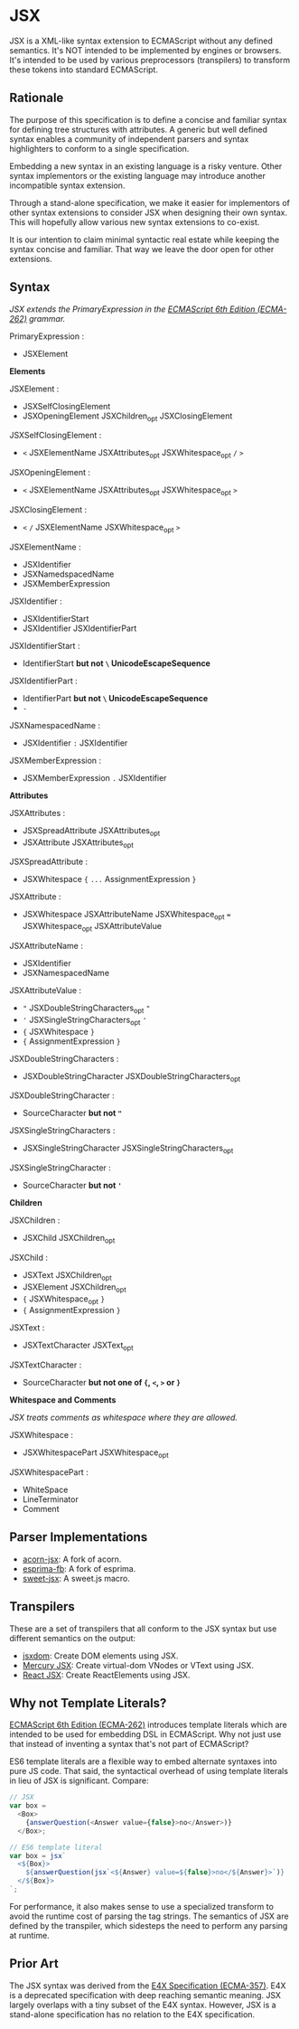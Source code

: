 JSX
===

JSX is a XML-like syntax extension to ECMAScript without any defined semantics. It's NOT intended to be implemented by engines or browsers. It's intended to be used by various preprocessors (transpilers) to transform these tokens into standard ECMAScript.

Rationale
---------

The purpose of this specification is to define a concise and familiar syntax for defining tree structures with attributes. A generic but well defined syntax enables a community of independent parsers and syntax highlighters to conform to a single specification.

Embedding a new syntax in an existing language is a risky venture. Other syntax implementors or the existing language may introduce another incompatible syntax extension.

Through a stand-alone specification, we make it easier for implementors of other syntax extensions to consider JSX when designing their own syntax. This will hopefully allow various new syntax extensions to co-exist.

It is our intention to claim minimal syntactic real estate while keeping the syntax concise and familiar. That way we leave the door open for other extensions.

Syntax
------

_JSX extends the PrimaryExpression in the [ECMAScript 6th Edition (ECMA-262)](http://people.mozilla.org/~jorendorff/es6-draft.html) grammar._

PrimaryExpression :
- JSXElement

__Elements__

JSXElement : 
- JSXSelfClosingElement 
- JSXOpeningElement JSXChildren<sub>opt</sub> JSXClosingElement

JSXSelfClosingElement :
- `<` JSXElementName JSXAttributes<sub>opt</sub> JSXWhitespace<sub>opt</sub> `/` `>`

JSXOpeningElement :
- `<` JSXElementName JSXAttributes<sub>opt</sub> JSXWhitespace<sub>opt</sub> `>`

JSXClosingElement :
- `<` `/` JSXElementName JSXWhitespace<sub>opt</sub> `>`

JSXElementName :
- JSXIdentifier
- JSXNamedspacedName
- JSXMemberExpression

JSXIdentifier :
- JSXIdentifierStart
- JSXIdentifier JSXIdentifierPart

JSXIdentifierStart :
- IdentifierStart __but not `\` UnicodeEscapeSequence__

JSXIdentifierPart :
- IdentifierPart __but not `\` UnicodeEscapeSequence__
- `-`

JSXNamespacedName :
- JSXIdentifier `:` JSXIdentifier

JSXMemberExpression :
- JSXMemberExpression `.` JSXIdentifier

__Attributes__

JSXAttributes : 
- JSXSpreadAttribute JSXAttributes<sub>opt</sub>
- JSXAttribute JSXAttributes<sub>opt</sub>

JSXSpreadAttribute :
- JSXWhitespace `{` `...` AssignmentExpression `}`

JSXAttribute : 
- JSXWhitespace JSXAttributeName JSXWhitespace<sub>opt</sub> `=` JSXWhitespace<sub>opt</sub> JSXAttributeValue

JSXAttributeName :
- JSXIdentifier
- JSXNamespacedName

JSXAttributeValue : 
- `"` JSXDoubleStringCharacters<sub>opt</sub> `"`
- `'` JSXSingleStringCharacters<sub>opt</sub> `'`
- `{` JSXWhitespace `}`
- `{` AssignmentExpression `}`

JSXDoubleStringCharacters : 
- JSXDoubleStringCharacter JSXDoubleStringCharacters<sub>opt</sub>

JSXDoubleStringCharacter : 
- SourceCharacter __but not `"`__

JSXSingleStringCharacters : 
- JSXSingleStringCharacter JSXSingleStringCharacters<sub>opt</sub>

JSXSingleStringCharacter : 
- SourceCharacter __but not `'`__

__Children__

JSXChildren : 
- JSXChild JSXChildren<sub>opt</sub>

JSXChild :
- JSXText JSXChildren<sub>opt</sub>
- JSXElement JSXChildren<sub>opt</sub>
- `{` JSXWhitespace<sub>opt</sub> `}`
- `{` AssignmentExpression `}`

JSXText :
- JSXTextCharacter JSXText<sub>opt</sub>

JSXTextCharacter :
- SourceCharacter __but not one of `{`, `<`, `>` or `}`__

__Whitespace and Comments__

_JSX treats comments as whitespace where they are allowed._

JSXWhitespace :
- JSXWhitespacePart JSXWhitespace<sub>opt</sub>

JSXWhitespacePart :
- WhiteSpace
- LineTerminator
- Comment

Parser Implementations
----------------------

- [acorn-jsx](https://github.com/RReverser/acorn-jsx): A fork of acorn.
- [esprima-fb](https://github.com/facebook/esprima): A fork of esprima.
- [sweet-jsx](https://github.com/andreypopp/sweet-jsx): A sweet.js macro.

Transpilers
-----------

These are a set of transpilers that all conform to the JSX syntax but use different semantics on the output:

- [jsxdom](https://github.com/vjeux/jsxdom): Create DOM elements using JSX.
- [Mercury JSX](https://github.com/Raynos/mercury-jsx): Create virtual-dom VNodes or VText using JSX.
- [React JSX](http://facebook.github.io/react/docs/jsx-in-depth.html): Create ReactElements using JSX.

Why not Template Literals?
--------------------------

[ECMAScript 6th Edition (ECMA-262)](http://people.mozilla.org/~jorendorff/es6-draft.html) introduces template literals which are intended to be used for embedding DSL in ECMAScript. Why not just use that instead of inventing a syntax that's not part of ECMAScript?

ES6 template literals are a flexible way to embed alternate syntaxes into pure JS code. That said, the syntactical overhead of using template literals in lieu of JSX is significant. Compare:

```js
// JSX
var box =
  <Box>
    {answerQuestion(<Answer value={false}>no</Answer>)}
  </Box>;

// ES6 template literal
var box = jsx`
  <${Box}>
    ${answerQuestion(jsx`<${Answer} value=${false}>no</${Answer}>`)}
  </${Box}>
`;
```

For performance, it also makes sense to use a specialized transform to avoid the runtime cost of parsing the tag strings. The semantics of JSX are defined by the transpiler, which sidesteps the need to perform any parsing at runtime.

Prior Art
---------

The JSX syntax was derived from the [E4X Specification (ECMA-357)](http://www.ecma-international.org/publications/standards/Ecma-357.htm). E4X is a deprecated specification with deep reaching semantic meaning. JSX largely overlaps with a tiny subset of the E4X syntax. However, JSX is a stand-alone specification has no relation to the E4X specification.
